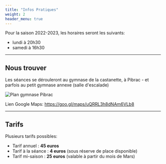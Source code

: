 ```yaml
---
title: "Infos Pratiques"
weight: 2
header_menu: true
---
```


Pour la saison 2022-2023, les horaires seront les suivants:

- lundi à 20h30
- samedi à 16h30


---

## Nous trouver

Les séances se dérouleront au gymnase de la castanette, à Pibrac - et parfois au petit gymnase annexe (salle d'escalade)

![Plan gymnase Pibrac](images/plan.webp)

Lien Google Maps: https://goo.gl/maps/uQRRL3h8dNAm6VLb8

---

## Tarifs

Plusieurs tarifs possibles:

- Tarif annuel : **45 euros**
- Tarif à la séance : **4 euros** (sous réserve de place disponible)
- Tarif mi-saison : **25 euros** (valable à partir du mois de Mars)
